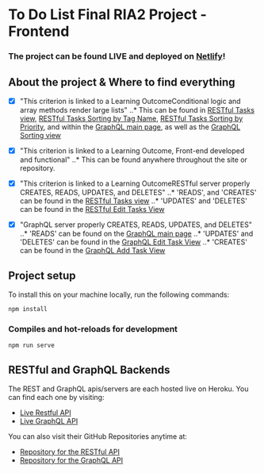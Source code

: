 # To Do List Final RIA2 Project - Frontend
### The project can be found LIVE and deployed on [Netlify](https://to-do-list-ria2.netlify.app/ "View the Project on Netlify")!

## About the project & Where to find everything

- [x] "This criterion is linked to a Learning OutcomeConditional logic and array methods render large lists"
..* This can be found in [RESTful Tasks view](https://github.com/rconatser/to-do-list-frontend/blob/master/src/views/RESTTasks.vue "View on GitHub"), [RESTful Tasks Sorting by Tag Name](https://github.com/rconatser/to-do-list-frontend/blob/master/src/views/RESTTasksByTags.vue "View on GitHub"), [RESTful Tasks Sorting by Priority](https://github.com/rconatser/to-do-list-frontend/blob/master/src/views/RESTTasksByPriority.vue "View on GitHub"), and within the [GraphQL main page](https://github.com/rconatser/to-do-list-frontend/blob/master/src/views/GraphQLTasks.vue "View on GitHub"), as well as the [GraphQL Sorting view](https://github.com/rconatser/to-do-list-frontend/blob/master/src/views/GraphQLSortTasks.vue "View on GitHub")
- [x] "This criterion is linked to a Learning Outcome, Front-end developed and functional"
..* This can be found anywhere throughout the site or repository.
- [x] "This criterion is linked to a Learning OutcomeRESTful server properly CREATES, READS, UPDATES, and DELETES"
..* 'READS', and 'CREATES' can be found in the [RESTful Tasks view](https://github.com/rconatser/to-do-list-frontend/blob/master/src/views/RESTTasks.vue "View on GitHub")
..* 'UPDATES' and 'DELETES' can be found in the [RESTful Edit Tasks View](https://github.com/rconatser/to-do-list-frontend/blob/master/src/views/RESTEditTask.vue "View on GitHub")
- [x] "GraphQL server properly CREATES, READS, UPDATES, and DELETES"
..* 'READS' can be found on the [GraphQL main page](https://github.com/rconatser/to-do-list-frontend/blob/master/src/views/GraphQLTasks.vue "View on GitHub")
..* 'UPDATES' and 'DELETES' can be found in the [GraphQL Edit Task View](https://github.com/rconatser/to-do-list-frontend/blob/master/src/views/GraphQLEditTask.vue "View on GitHub")
..* 'CREATES' can be found in the [GraphQL Add Task View](https://github.com/rconatser/to-do-list-frontend/blob/master/src/views/GraphQLAddTask.vue "View on GitHub")



## Project setup

To install this on your machine locally, run the following commands:

```
npm install
```

### Compiles and hot-reloads for development
```
npm run serve
```

## RESTful and GraphQL Backends

The REST and GraphQL apis/servers are each hosted live on Heroku. You can find each one by visiting:

* [Live Restful API](https://powerful-oasis-42318.herokuapp.com "View the RESTful API on Heroku")
* [Live GraphQL API](https://to-do-list-graphql-ria2.herokuapp.com/ "View the RESTful API on Heroku")

You can also visit their GitHub Repositories anytime at:

* [Repository for the RESTful API](https://github.com/rconatser/to-do-list-ria-2 "View the RESTful API on GitHub")
* [Repository for the GraphQL API](https://github.com/rconatser/to-do-list-graphQL "View the GraphQL API on GitHub")
